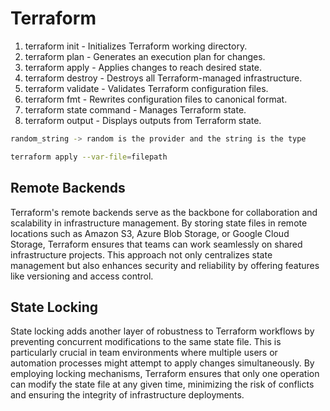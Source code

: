 # Terraform

1. terraform init - Initializes Terraform working directory.
2. terraform plan - Generates an execution plan for changes.
3. terraform apply - Applies changes to reach desired state.
4. terraform destroy - Destroys all Terraform-managed infrastructure.
5. terraform validate - Validates Terraform configuration files.
6. terraform fmt - Rewrites configuration files to canonical format.
7. terraform state command - Manages Terraform state.
8. terraform output - Displays outputs from Terraform state.

```bash
random_string -> random is the provider and the string is the type
```

```bash
terraform apply --var-file=filepath
```

## Remote Backends

Terraform's remote backends serve as the backbone for collaboration and scalability in infrastructure management. By storing state files in remote locations such as Amazon S3, Azure Blob Storage, or Google Cloud Storage, Terraform ensures that teams can work seamlessly on shared infrastructure projects. This approach not only centralizes state management but also enhances security and reliability by offering features like versioning and access control.

## State Locking

State locking adds another layer of robustness to Terraform workflows by preventing concurrent modifications to the same state file. This is particularly crucial in team environments where multiple users or automation processes might attempt to apply changes simultaneously. By employing locking mechanisms, Terraform ensures that only one operation can modify the state file at any given time, minimizing the risk of conflicts and ensuring the integrity of infrastructure deployments.
